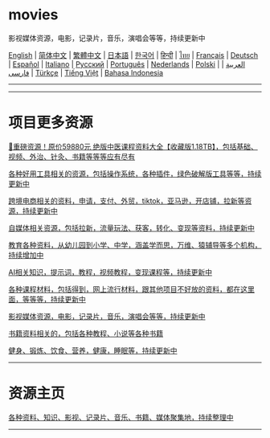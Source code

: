 # movies
影视媒体资源，电影，记录片，音乐，演唱会等等，持续更新中

[English](https://openaitx.github.io/view.html?user=mswnlz&project=movies&lang=en) | [简体中文](https://openaitx.github.io/view.html?user=mswnlz&project=movies&lang=zh-CN) | [繁體中文](https://openaitx.github.io/view.html?user=mswnlz&project=movies&lang=zh-TW) | [日本語](https://openaitx.github.io/view.html?user=mswnlz&project=movies&lang=ja) | [한국어](https://openaitx.github.io/view.html?user=mswnlz&project=movies&lang=ko) | [हिन्दी](https://openaitx.github.io/view.html?user=mswnlz&project=movies&lang=hi) | [ไทย](https://openaitx.github.io/view.html?user=mswnlz&project=movies&lang=th) | [Français](https://openaitx.github.io/view.html?user=mswnlz&project=movies&lang=fr) | [Deutsch](https://openaitx.github.io/view.html?user=mswnlz&project=movies&lang=de) | [Español](https://openaitx.github.io/view.html?user=mswnlz&project=movies&lang=es) | [Italiano](https://openaitx.github.io/view.html?user=mswnlz&project=movies&lang=it) | [Русский](https://openaitx.github.io/view.html?user=mswnlz&project=movies&lang=ru) | [Português](https://openaitx.github.io/view.html?user=mswnlz&project=movies&lang=pt) | [Nederlands](https://openaitx.github.io/view.html?user=mswnlz&project=movies&lang=nl) | [Polski](https://openaitx.github.io/view.html?user=mswnlz&project=movies&lang=pl) | [العربية](https://openaitx.github.io/view.html?user=mswnlz&project=movies&lang=ar) | [فارسی](https://openaitx.github.io/view.html?user=mswnlz&project=movies&lang=fa) | [Türkçe](https://openaitx.github.io/view.html?user=mswnlz&project=movies&lang=tr) | [Tiếng Việt](https://openaitx.github.io/view.html?user=mswnlz&project=movies&lang=vi) | [Bahasa Indonesia](https://openaitx.github.io/view.html?user=mswnlz&project=movies&lang=id)








-------


---------------
# 项目更多资源

[🎁重磅资源！原价59880元 绝版中医课程资料大全【收藏版1.18TB】，包括基础、视频、外治、针灸、书籍等等等应有尽有](https://github.com/mswnlz/chinese-traditional)

[各种好用工具相关的资源，包括操作系统，各种插件，绿色破解版工具等等，持续更新中](https://github.com/mswnlz/tools)


[跨境电商相关的资料，申请，支付、外贸，tiktok，亚马逊，开店铺，拉新等资源，持续更新中](https://github.com/mswnlz/cross-border)

[自媒体相关资源，包括拉新，流量玩法、获客，转化、变现等资料，持续更新中](https://github.com/mswnlz/self-media)

[ 教育各种资料，从幼儿园到小学、中学，涵盖学而思，万维、猿辅导等多个机构，持续增加中](https://github.com/mswnlz/edu-knowlege)

[AI相关知识，提示词，教程，视频教程，变现课程等，持续更新中](https://github.com/mswnlz/AIknowledge)

[各种课程材料，包括得到，网上流行材料，跟其他项目不好放的资料，都在这里面，等等等，持续更新中](https://github.com/mswnlz/curriculum)

[影视媒体资源，电影，记录片，音乐，演唱会等等，持续更新中](https://github.com/mswnlz/movies)

[书籍资料相关的，包括各种教程、小说等各种书籍](https://github.com/mswnlz/book)

[健身、锻炼、饮食、营养，健康，睡眠等，持续更新中](https://github.com/mswnlz/healthy)

---------------

# 资源主页
[各种资料、知识、影视、记录片、音乐、书籍、媒体聚集地，持续整理中](https://github.com/mswnlz)

---------------



<DateContentViewer repoName="movies" />
